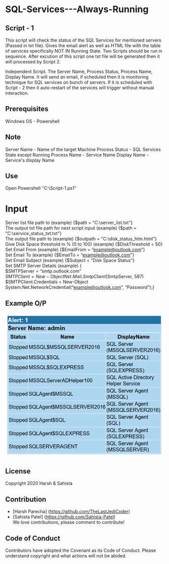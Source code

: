 # SQL-Services---Always-Running
## Script - 1
This script will check the status of the SQL Services for mentioned servers (Passed in txt file). Gives the email alert as well as HTML file with the table of services specifically NOT IN Running State. Two Scripts should be run in sequence. After excution of this script one txt file will be generated then it will processed by Script 2.

Independent Script.
The Server Name, Process Status, Process Name, Display Name.
It will send an email, if scheduled then it is monitoring technique for SQL services on bunch of servers.
If it is scheduled with Script - 2 then it auto-restart of the services will trigger without manual interaction.

## Prerequisites

Windows OS - Powershell

## Note
  
Server Name - Name of the target Machine
Process Status - SQL Services State except Running
Process Name - Service Name
Display Name - Service's display Name


## Use

Open Powershell
"C:\Script-1.ps1"


# Input
Server list file path to (example) {$path = "C:\server_list.txt"}<br>
The output txt file path for next script input (example) {$path = "C:\service_status_txt.txt"}<br>
The output file path to (example) {$outpath = "C:\disk_status_htm.html"}<br>
Give Disk Space threshold in % (0 to 100) (example) {$DiskThreshold = 50}<br>
Set Email From (example) {$EmailFrom = “example@outlook.com”}<br>
Set Email To (example) {$EmailTo = “example@outlook.com"}<br>
Set Email Subject (example) {$Subject = “Disk Space Status”}<br>
Set SMTP Server Details (example) {<br> 
$SMTPServer = “smtp.outlook.com” <br>
$SMTPClient = New-Object Net.Mail.SmtpClient($SmtpServer, 587)<br>
$SMTPClient.Credentials = New-Object System.Net.NetworkCredential(“example@outlook.com”, “Password”);}

## Example O/P

![alt text](https://github.com/Sahista-Patel/SQL-Services---Always-Running/blob/Powershell/services.PNG)

## License

Copyright 2020 Harsh & Sahista

## Contribution

* [Harsh Parecha] (https://github.com/TheLastJediCoder)
* [Sahista Patel] (https://github.com/Sahista-Patel)<br>
We love contributions, please comment to contribute!

## Code of Conduct

Contributors have adopted the Covenant as its Code of Conduct. Please understand copyright and what actions will not be abided.

